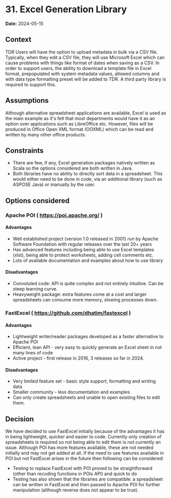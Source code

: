 # 31. Excel Generation Library 

**Date:** 2024-05-15

## Context
TDR Users will have the option to upload metadata in bulk via a CSV file. Typically, when they edit a CSV file, they will use Microsoft Excel which can cause problems with things like format of dates when saving as a CSV.
In order to support users, the ability to download a template file in Excel format, prepopulated with system metadata values, allowed columns and with data type formatting preset will be added to TDR. A third party library is required to support this.  

## Assumptions
Although alternative spreadsheet applications are available, Excel is used as the main example as it's felt that most departments would have it as an option over applications such as LibreOffice etc. However, files will be produced in Office Open XML format (OOXML) which can be read and written by many other office products.

## Constraints
* There are few, if any, Excel generation packages natively written as Scala so the options considered are both written in Java.
* Both libraries have no ability to directly sort data in a spreadsheet. This would either need to be done in code, via an additional library (such as ASPOSE Java) or manually by the user.

## Options considered

### Apache POI ( https://poi.apache.org/ )

#### Advantages
* Well established project (version 1.0 released in 2001) run by Apache Software Foundation with regular releases over the last 20+ years
* Has advanced features including being able to use Excel templates (xlst), being able to protect worksheets, adding cell comments etc.
* Lots of available documentation and examples about how to use library

#### Disadvantages
* Convoluted code: API is quite complex and not entirely intuitive. Can be steep learning curve.
* Heavyweight package: extra features come at a cost and larger spreadsheets can consume more memory, slowing processes down.

### FastExcel ( https://github.com/dhatim/fastexcel )

#### Advantages
* Lightweight writer/reader packages developed as a faster alternative to Apache POI
* Efficient, lean API - very easy to quickly generate an Excel sheet in not many lines of code
* Active project - first release in 2016, 3 releases so far in 2024. 

#### Disadvantages
* Very limited feature set - basic style support, formatting and writing data
* Smaller community - less documentation and examples
* Can only create spreadsheets and unable to open existing files to edit them.

## Decision
We have decided to use FastExcel initially because of the advantages it has in being lightweight, quicker and easier to code. Currently only creation of spreadsheets is required so not being able to edit them is not currently an issue. Although POI has more features available, these are not needed initially and may not get added at all.
If the need to use features available in POI but not FastExcel arises in the future then following can be considered:
* Testing to replace FastExcel with POI proved to be straightforward (other than recoding functions in POIs API) and quick to do
* Testing has also shown that the libraries are compatible: a spreadsheet can be written in FastExcel and then passed to Apache POI for further manipulation (although reverse does not appear to be true). 
